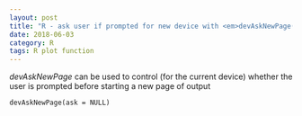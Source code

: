 ```yaml
---
layout: post
title: "R - ask user if prompted for new device with <em>devAskNewPage()</em>"
date: 2018-06-03
category: R
tags: R plot function
---
```




<em>devAskNewPage</em> can be used to control (for the current device) whether the user is prompted before starting a new page of output

```
devAskNewPage(ask = NULL)
```


